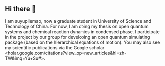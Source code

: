 ## Hi there 👋 

I am suyupilemao, now a graduate student in University of Science and Technology of China. For now, I am doing my thesis on open quantum systems and chemical reaction dynamics in condensed phase. I participate in the project by our group for developing an open quantum simulating package (based on the hierarchical equations of motion). You may also see my scientific publications via the Google scholar <holar.google.com/citations?view_op=new_articles&hl=zh-TW&imq=Yu+Su#>.

<!--
**suyupilemao/suyupilemao** is a ✨ _special_ ✨ repository because its `README.md` (this file) appears on your GitHub profile.

Here are some ideas to get you started:

- 🔭 I’m currently working on ...
- 🌱 I’m currently learning ...
- 👯 I’m looking to collaborate on ...
- 🤔 I’m looking for help with ...
- 💬 Ask me about ...
- 📫 How to reach me: ...
- 😄 Pronouns: ...
- ⚡ Fun fact: ...
-->
